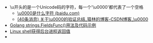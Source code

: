 - \u开头的是一个Unicode码的字符，每一个'\u0000'都代表了一个空格
	- [\u0000是什么字符 (baidu.com)](https://baijiahao.baidu.com/s?id=1728142382983699082)
	- [(40条消息) 关于\u0000的验证总结_猿林的博客-CSDN博客_\u0000](https://blog.csdn.net/JavaDad/article/details/81533538)
- [Golang strings.FieldsFunc()用法及代码示例](https://vimsky.com/examples/usage/strings-fieldsfunc-function-in-golang-with-examples.html)
- [Linux shell获得后台进程返回值](https://blog.csdn.net/wangxin6722513/article/details/44080313)
-